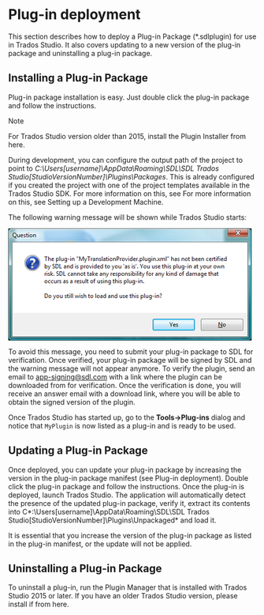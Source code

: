 Plug-in deployment
====
This section describes how to deploy a Plug-in Package (*.sdlplugin) for use in Trados Studio. It also covers updating to a new version of the plug-in package and uninstalling a plug-in package.

Installing a Plug-in Package
----
Plug-in package installation is easy. Just double click the plug-in package and follow the instructions.

> [!NOTE]
> For  Trados Studio version older than 2015, install the Plugin Installer from here.

During development, you can configure the output path of the project to point to *C:\Users\[username]\AppData\Roaming\SDL\SDL Trados Studio\[StudioVersionNumber]\Plugins\Packages*. This is already configured if you created the project with one of the project templates available in the Trados Studio SDK. For more information on this, see For more information on this, see Setting up a Development Machine.

The following warning message will be shown while Trados Studio starts:

<img style="display:block; " src="images/UnsignedPluginWarning.png"/>

To avoid this message, you need to submit your plug-in package to SDL for verification. Once verified, your plug-in package will be signed by SDL and the warning message will not appear anymore. To verify the plugin, send an email to app-signing@sdl.com with a link where the plugin can be downloaded from for verification. Once the verification is done, you will receive an answer email with a download link, where you will be able to obtain the signed version of the plugin.

Once Trados Studio has started up, go to the **Tools->Plug-ins** dialog and notice that `MyPlugin` is now listed as a plug-in and is ready to be used.

Updating a Plug-in Package
-----
Once deployed, you can update your plug-in package by increasing the version in the plug-in package manifest (see Plug-in deployment). Double click the plug-in package and follow the instructions. Once the plug-in is deployed, launch Trados Studio. The application will automatically detect the presence of the updated plug-in package, verify it, extract its contents into C*:\Users\[username]\AppData\Roaming\SDL\SDL Trados Studio\[StudioVersionNumber]\Plugins\Unpackaged* and load it.

It is essential that you increase the version of the plug-in package as listed in the plug-in manifest, or the update will not be applied.

Uninstalling a Plug-in Package
----
To uninstall a plug-in, run the Plugin Manager that is installed with Trados Studio 2015 or later. If you have an older Trados Studio version, please install if from here.